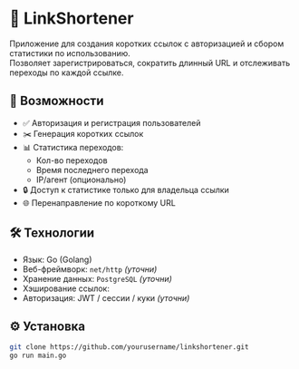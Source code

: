 # 🔗 LinkShortener

Приложение для создания коротких ссылок с авторизацией и сбором статистики по использованию.  
Позволяет зарегистрироваться, сократить длинный URL и отслеживать переходы по каждой ссылке.

## 🚀 Возможности

- ✅ Авторизация и регистрация пользователей
- ✂️ Генерация коротких ссылок
- 📊 Статистика переходов:
  - Кол-во переходов
  - Время последнего перехода
  - IP/агент (опционально)
- 🔒 Доступ к статистике только для владельца ссылки
- 🌐 Перенаправление по короткому URL

## 🛠 Технологии

- Язык: Go (Golang)
- Веб-фреймворк: `net/http` *(уточни)*
- Хранение данных: `PostgreSQL` *(уточни)*
- Хэширование ссылок: 
- Авторизация: JWT / сессии / куки *(уточни)*

## ⚙️ Установка

```bash
git clone https://github.com/yourusername/linkshortener.git
go run main.go
